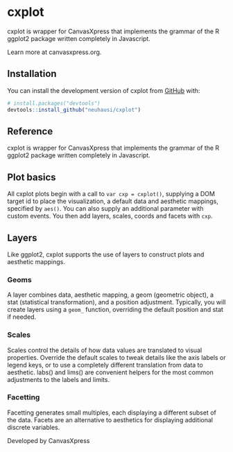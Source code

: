
# cxplot

<!-- badges: start -->
<!-- badges: end -->

cxplot is wrapper for CanvasXpress that implements the grammar of the R ggplot2 package written completely in Javascript. 

Learn more at canvasxpress.org.

## Installation

You can install the development version of cxplot from [GitHub](https://github.com/) with:

``` r
# install.packages("devtools")
devtools::install_github("neuhausi/cxplot")
```

## Reference

cxplot is wrapper for CanvasXpress that implements the grammar of the R
ggplot2 package written completely in Javascript.

## Plot basics 

All cxplot plots begin with a call to `var cxp = cxplot()`, supplying a
DOM target id to place the visualization, a default data and aesthetic
mappings, specified by `aes()`. You can also supply an additional
parameter with custom events. You then add layers, scales, coords and
facets with `cxp`.

## Layers 

Like ggplot2, cxplot supports the use of layers to construct plots and aesthetic mappings.

### Geoms 

A layer combines data, aesthetic mapping, a geom (geometric object), a
stat (statistical transformation), and a position adjustment. Typically,
you will create layers using a `geom_` function, overriding the default
position and stat if needed.


### Scales 

Scales control the details of how data values are translated to visual
properties. Override the default scales to tweak details like the axis
labels or legend keys, or to use a completely different translation from
data to aesthetic. labs() and lims() are convenient helpers for the most
common adjustments to the labels and limits.

### Facetting 

Facetting generates small multiples, each displaying a different subset
of the data. Facets are an alternative to aesthetics for displaying
additional discrete variables.

Developed by CanvasXpress
